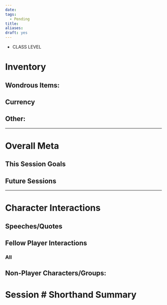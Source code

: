 ```yaml
---
date: 
tags:
  - Pending
title: 
aliases: 
draft: yes
---
```

- CLASS LEVEL
# Inventory
## Wondrous Items:
## Currency

## Other:
---

# Overall Meta
## This Session Goals
## Future Sessions

---

# Character Interactions
## Speeches/Quotes
## Fellow Player Interactions
### All

## Non-Player Characters/Groups:

# Session #  Shorthand Summary
